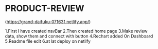 # PRODUCT-REVIEW
(https://grand-daifuku-071631.netlify.app/)


1.First I have created navBar
2.Then created home page
3.Make review data, show them and connect with button
4.Rechart added On Dashboard
5.Readme file edit
6.at lat deploy on netlify